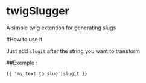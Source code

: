 twigSlugger
===========

A simple twig extention for generating slugs

#How to use it

Just add ```slugit``` after the string you want to transform

##Exemple :

    {{ 'my text to slug'|slugit }}


